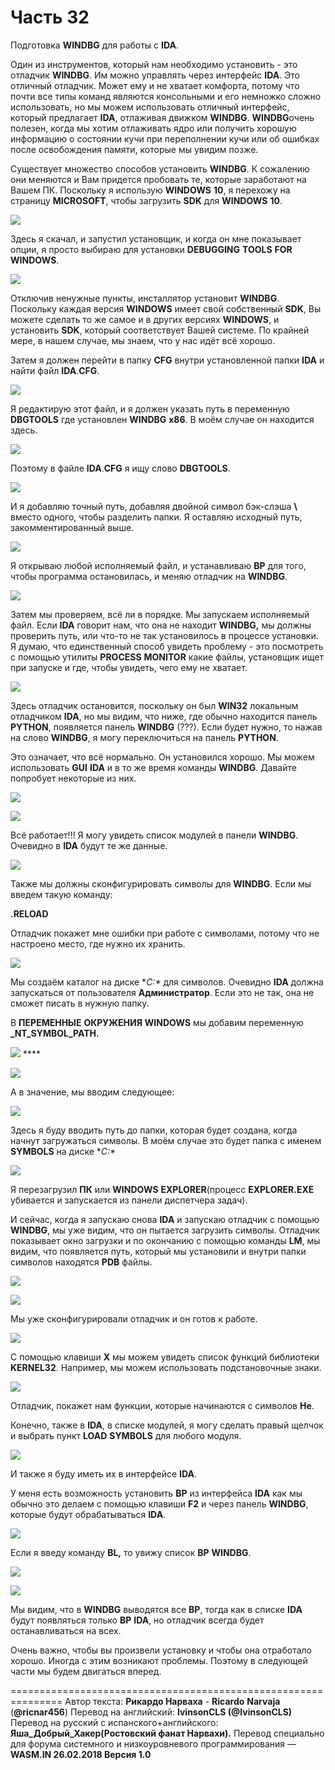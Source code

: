 # Часть 32

Подготовка **WINDBG** для работы с **IDA**.

Один из инструментов, который нам необходимо установить - это отладчик **WINDBG**. Им можно управлять через интерфейс **IDA**. Это отличный отладчик. Может ему и не хватает комфорта, потому что почти все типы команд являются консольными и его немножко сложно использовать, но мы можем использовать отличный интерфейс, который предлагает **IDA**, отлаживая движком **WINDBG**. **WINDBG**очень полезен, когда мы хотим отлаживать ядро или получить хорошую информацию о состоянии кучи при переполнении кучи или об ошибках после освобождения памяти, которые мы увидим позже.

Существует множество способов установить **WINDBG**. К сожалению они меняются и Вам придется пробовать те, которые заработают на Вашем ПК. Поскольку я использую **WINDOWS** **10**, я перехожу на страницу **MICROSOFT**, чтобы загрузить **SDK** для **WINDOWS** **10**.

![](.gitbook/assets/32/01.png)

Здесь я скачал, и запустил установщик, и когда он мне показывает опции, я просто выбираю для установки **DEBUGGING** **TOOLS** **FOR** **WINDOWS**.

![](.gitbook/assets/32/02.png)

Отключив ненужные пункты, инсталлятор установит **WINDBG**. Поскольку каждая версия **WINDOWS** имеет свой собственный **SDK**, Вы можете сделать то же самое и в других версиях **WINDOWS**, и установить **SDK**, который соответствует Вашей системе. По крайней мере, в нашем случае, мы знаем, что у нас идёт всё хорошо.

Затем я должен перейти в папку **CFG** внутри установленной папки **IDA** и найти файл **IDA**.**CFG**.

![](.gitbook/assets/32/03.png)

Я редактирую этот файл, и я должен указать путь в переменную **DBGTOOLS** где установлен **WINDBG** **x86**. В моём случае он находится здесь.

![](.gitbook/assets/32/04.png)

Поэтому в файле **IDA**.**CFG** я ищу слово **DBGTOOLS**.

![](.gitbook/assets/32/05.png)

И я добавляю точный путь, добавляя двойной символ бэк-слэша **\\** вместо одного, чтобы разделить папки. Я оставляю исходный путь, закомментированный выше.

![](.gitbook/assets/32/06.png)

Я открываю любой исполняемый файл, и устанавливаю **BP** для того, чтобы программа остановилась, и меняю отладчик на **WINDBG**.

![](.gitbook/assets/32/07.png)

Затем мы проверяем, всё ли в порядке. Мы запускаем исполняемый файл. Если **IDA** говорит нам, что она не находит **WINDBG,** мы должны проверить путь, или что-то не так установилось в процессе установки. Я думаю, что единственный способ увидеть проблему - это посмотреть с помощью утилиты **PROCESS** **MONITOR** какие файлы, установщик ищет при запуске и где, чтобы увидеть, чего ему не хватает.

![](.gitbook/assets/32/08.png)

Здесь отладчик остановится, поскольку он был **WIN32** локальным отладчиком **IDA**, но мы видим, что ниже, где обычно находится панель **PYTHON**, появляется панель **WINDBG** \(???\). Если будет нужно, то нажав на слово **WINDBG**, я могу переключиться на панель **PYTHON**.

Это означает, что всё нормально. Он установился хорошо. Мы можем использовать **GUI** **IDA** и в то же время команды **WINDBG**. Давайте попробует некоторые из них.

![](.gitbook/assets/32/09.png)

![](.gitbook/assets/32/10.png)

Всё работает!!! Я могу увидеть список модулей в панели **WINDBG**. Очевидно в **IDA** будут те же данные.

![](.gitbook/assets/32/11.png)

Также мы должны сконфигурировать символы для **WINDBG**. Если мы введем такую команду:

**.RELOAD**

Отладчик покажет мне ошибки при работе с символами, потому что не настроено место, где нужно их хранить.

![](.gitbook/assets/32/12.png)

Мы создаём каталог на диске **C:\** для символов. Очевидно **IDA** должна запускаться от пользователя **Администратор**. Если это не так, она не сможет писать в нужную папку.

В **ПЕРЕМЕННЫЕ** **ОКРУЖЕНИЯ** **WINDOWS** мы добавим переменную **\_NT\_SYMBOL\_PATH.**

![](.gitbook/assets/32/13.png) ****

![](.gitbook/assets/32/14.png)

А в значение, мы вводим следующее:

![](.gitbook/assets/32/15.png)

Здесь я буду вводить путь до папки, которая будет создана, когда начнут загружаться символы. В моём случае это будет папка с именем **SYMBOLS** на диске **C:\**

![](.gitbook/assets/32/16.png)

Я перезагрузил **ПК** или **WINDOWS** **EXPLORER**\(процесс **EXPLORER.EXE** убивается и запускается из панели диспетчера задач\).

И сейчас, когда я запускаю снова **IDA** и запускаю отладчик с помощью **WINDBG**, мы уже видим, что он пытается загрузить символы. Отладчик показывает окно загрузки и по окончанию с помощью команды **LM**, мы видим, что появляется путь, который мы установили и внутри папки символов находятся **PDB** файлы.

![](.gitbook/assets/32/17.png)

![](.gitbook/assets/32/18.png)

Мы уже сконфигурировали отладчик и он готов к работе.

![](.gitbook/assets/32/19.png)

С помощью клавиши **X** мы можем увидеть список функций библиотеки **KERNEL32**. Например, мы можем использовать подстановочные знаки.

![](.gitbook/assets/32/20.png)

Отладчик, покажет нам функции, которые начинаются с символов **He**.

Конечно, также в **IDA**, в списке модулей, я могу сделать правый щелчок и выбрать пункт **LOAD** **SYMBOLS** для любого модуля.

![](.gitbook/assets/32/21.png)

И также я буду иметь их в интерфейсе **IDA**.

У меня есть возможность установить **BP** из интерфейса **IDA** как мы обычно это делаем с помощью клавиши **F2** и через панель **WINDBG**, которые будут обрабатываться **IDA**.

![](.gitbook/assets/32/22.png)

Если я введу команду **BL,** то увижу список **BP** **WINDBG**.

![](.gitbook/assets/32/23.png)

![](.gitbook/assets/32/24.png)

Мы видим, что в **WINDBG** выводятся все **BP**, тогда как в списке **IDA** будут появляться только **BP** **IDA**, но отладчик всегда будет останавливаться на всех.

Очень важно, чтобы вы произвели установку и чтобы она отработало хорошо. Иногда с этим возникают проблемы. Поэтому в следующей части мы будем двигаться вперед.

===============================================================
Автор текста: **Рикардо Нарваха** - **Ricardo** **Narvaja** \(**@ricnar456**\)
Перевод на английский: **IvinsonCLS \(@IvinsonCLS\)**
Перевод на русский с испанского+английского: **Яша\_Добрый\_Хакер\(Ростовский фанат Нарвахи\).**
Перевод специально для форума системного и низкоуровневого программирования — **WASM.IN
26.02.2018
Версия 1.0**
